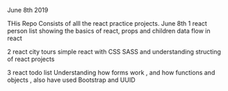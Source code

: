 June 8th 2019


THis Repo Consists of alll the react practice projects.
June 8th 
1 react person list 
showing the basics of react, props and children data flow in react 

2 react city tours 
simple react with CSS SASS and understanding structing of react projects

3 react todo list 
Understanding how forms work , and how functions and objects , also have used Bootstrap and UUID 

